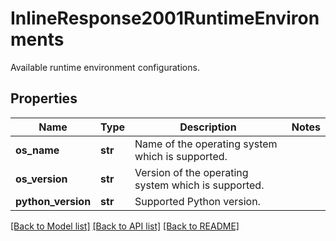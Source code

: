 # InlineResponse2001RuntimeEnvironments

Available runtime environment configurations.
## Properties
Name | Type | Description | Notes
------------ | ------------- | ------------- | -------------
**os_name** | **str** | Name of the operating system which is supported. |
**os_version** | **str** | Version of the operating system which is supported. |
**python_version** | **str** | Supported Python version. |

[[Back to Model list]](../README.md#documentation-for-models) [[Back to API list]](../README.md#documentation-for-api-endpoints) [[Back to README]](../README.md)
